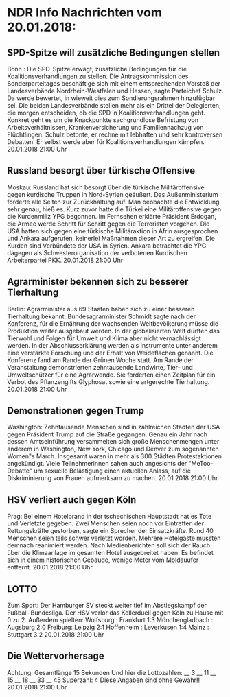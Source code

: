 # NDR Info Nachrichten vom 20.01.2018:


## SPD-Spitze will zusätzliche Bedingungen stellen
Bonn : Die SPD-Spitze erwägt, zusätzliche Bedingungen für die Koalitionsverhandlungen zu stellen. Die Antragskommission des Sonderparteitages beschäftige sich mit einem entsprechenden Vorstoß der Landesverbände Nordrhein-Westfalen und Hessen, sagte Parteichef Schulz. Da werde bewertet, in wieweit dies zum Sondierungsrahmen hinzufügbar sei. Die beiden Landesverbände stellen mehr als ein Drittel der Delegierten, die morgen entscheiden, ob die SPD in Koalitionsverhandlungen geht. Konkret geht es um die Knackpunkte sachgrundlose Befristung von Arbeitsverhältnissen, Krankenversicherung und Familiennachzug von Flüchtlingen. Schulz betonte, er rechne mit lebhaften und sehr kontroversen Debatten. Er selbst werde aber für Koalitionsverhandlungen kämpfen. 20.01.2018 21:00 Uhr 

## Russland besorgt über türkische Offensive
Moskau: Russland hat sich besorgt über die türkische Militäroffensive gegen kurdische Truppen in Nord-Syrien geäußert. Das Außenministerium forderte alle Seiten zur Zurückhaltung auf. Man beobachte die Entwicklung sehr genau, hieß es. Kurz zuvor hatte die Türkei eine Militäroffensive gegen die Kurdenmiliz YPG begonnen. Im Fernsehen erklärte Präsident Erdogan, die Armee werde Schritt für Schritt gegen die Terroristen vorgehen. Die USA hatten sich gegen eine türkische Militäraktion in Afrin ausgesprochen und Ankara aufgerufen, keinerlei Maßnahmen dieser Art zu ergreifen. Die Kurden sind Verbündete der USA in Syrien. Ankara betrachtet die YPG dagegen als Schwesterorganisation der verbotenen Kurdischen Arbeiterpartei PKK. 20.01.2018 21:00 Uhr 

## Agrarminister bekennen sich zu besserer Tierhaltung
Berlin:        Agrarminister aus 69 Staaten haben sich zu einer besseren Tierhaltung bekannt. Bundesagrarminister Schmidt sagte nach der Konferenz, für die Ernährung der wachsenden Weltbevölkerung müsse die Produktion weiter ausgebaut werden. In der globalisierten Welt dürften das Tierwohl und Folgen für Umwelt und Klima aber nicht vernachlässigt werden. In der Abschlusserklärung werden als Instrumente unter anderem eine verstärkte Forschung und der Erhalt von Weideflächen genannt. Die Konferenz fand am Rande der Grünen Woche statt. Am Rande der Veranstaltung demonstrierten zehntausende Landwirte, Tier- und Umweltschützer für eine Agrarwende. Sie forderten einen Zeitplan für ein Verbot des Pflanzengifts Glyphosat sowie eine artgerechte Tierhaltung. 20.01.2018 21:00 Uhr 

## Demonstrationen gegen Trump
Washington:      Zehntausende Menschen sind in zahlreichen Städten der USA gegen Präsident Trump auf die Straße gegangen. Genau ein Jahr nach dessen Amtseinführung versammelten sich große Menschenmengen unter anderem in Washington, New York, Chicago und Denver zum sogenannten Women"s March. Insgesamt waren in mehr als 300 Städten Protestaktionen angekündigt. Viele Teilnehmerinnen sahen auch angesichts der "MeToo-Debatte" um sexuelle Belästigung einen aktuellen Anlass, auf die Diskriminierung von Frauen aufmerksam zu machen. 20.01.2018 21:00 Uhr 

## HSV verliert auch gegen Köln
Prag: Bei einem Hotelbrand in der tschechischen Hauptstadt hat es Tote und Verletzte gegeben. Zwei Menschen seien noch vor Eintreffen der Rettungskräfte gestorben, sagte ein Sprecher der Einsatzkräfte. Rund 40 Menschen seien teils schwer verletzt worden. Mehrere Hotelgäste mussten demnach reanimiert werden. Nach Medienberichten soll sich der Rauch über die Klimaanlage im gesamten Hotel ausgebreitet haben. Es befindet sich in einem historischen Gebäude, wenige Meter vom Moldauufer entfernt. 20.01.2018 21:00 Uhr 

## LOTTO
Zum Sport: Der Hamburger SV steckt weiter tief im Abstiegskampf der Fußball-Bundesliga. Der HSV verlor das Kellerduell gegen Köln zu Hause mit 0 zu 2. Außerdem spielten:
Wolfsburg : Frankfurt 			1:3
Mönchengladbach : Augsburg 2:0
Freiburg: Leipzig				2:1
Hoffenheim : Leverkusen			1:4
Mainz : Stuttgart				3:2 20.01.2018 21:00 Uhr 

## Die Wettervorhersage
Achtung: Gesamtlänge 15 Sekunden Und hier die Lottozahlen:
__	3	__ 11	__ 15	__ 18	__	33	__ 45
Superzahl:	4 Diese Angaben sind ohne Gewähr!! 20.01.2018 21:00 Uhr 
